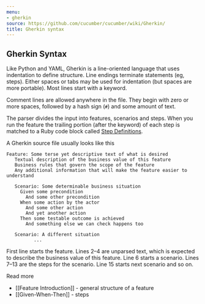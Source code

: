 ```yaml
---
menu:
- gherkin
source: https://github.com/cucumber/cucumber/wiki/Gherkin/
title: Gherkin syntax
---
```


## Gherkin Syntax

Like Python and YAML, Gherkin is a line-oriented language that uses indentation
to define structure. Line endings terminate statements (eg, steps). Either
spaces or tabs may be used for indentation (but spaces are more portable). Most
lines start with a keyword.

Comment lines are allowed anywhere in the file. They begin with zero or more
spaces, followed by a hash sign (`#`) and some amount of text.

The parser divides the input into features, scenarios and steps. When you run
the feature the trailing portion (after the keyword) of each step is matched to
a Ruby code block called [Step Definitions](/gherkin/step-definitions/).

A Gherkin source file usually looks like this

```gherkin
Feature: Some terse yet descriptive text of what is desired
   Textual description of the business value of this feature
   Business rules that govern the scope of the feature
   Any additional information that will make the feature easier to understand

   Scenario: Some determinable business situation
     Given some precondition
       And some other precondition
     When some action by the actor
       And some other action
       And yet another action
     Then some testable outcome is achieved
       And something else we can check happens too

   Scenario: A different situation
          ...
```

First line starts the feature. Lines 2–4 are unparsed text, which is expected to
describe the business value of this feature. Line 6 starts a scenario. Lines
7–13 are the steps for the scenario. Line 15 starts next scenario and so on.

Read more

- \[\[Feature Introduction]] - general structure of a feature
- \[\[Given-When-Then]] - steps
